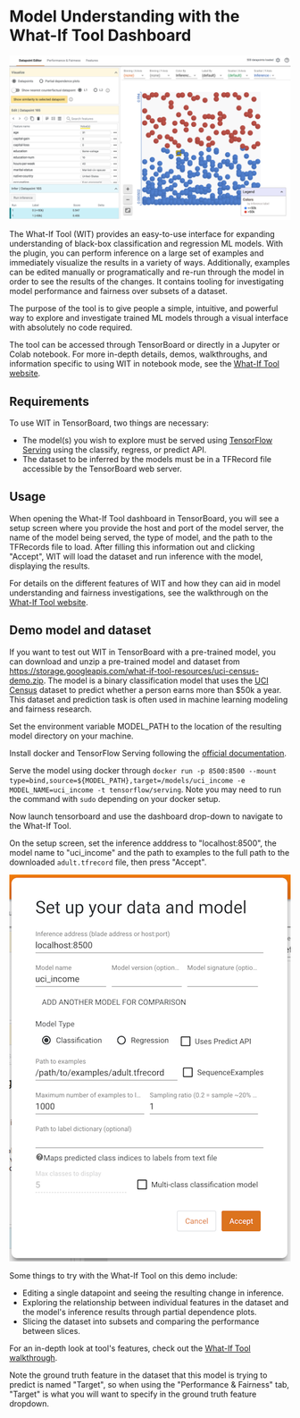 # Model Understanding with the What-If Tool Dashboard

![What-If Tool](./images/what_if_tool.png)

The What-If Tool (WIT) provides an easy-to-use interface for expanding
understanding of black-box classification and regression ML models. With the
plugin, you can perform inference on a large set of examples and immediately
visualize the results in a variety of ways. Additionally, examples can be
edited manually or programatically and re-run through the model in order to
see the results of the changes. It contains tooling for investigating model
performance and fairness over subsets of a dataset.

The purpose of the tool is to give people a simple, intuitive, and powerful
way to explore and investigate trained ML models through a visual interface
with absolutely no code required.

The tool can be accessed through TensorBoard or directly in a Jupyter or Colab
notebook. For more in-depth details, demos, walkthroughs, and information
specific to using WIT in notebook mode, see the
[What-If Tool website](https://pair-code.github.io/what-if-tool).

## Requirements

To use WIT in TensorBoard, two things are necessary:
- The model(s) you wish to explore must be served using
  [TensorFlow Serving](https://github.com/tensorflow/serving) using the classify,
  regress, or predict API.
- The dataset to be inferred by the models must be in a TFRecord file accessible
  by the TensorBoard web server.

## Usage

When opening the What-If Tool dashboard in TensorBoard, you will see a setup
screen where you provide the host and port of the model server, the name of
the model being served, the type of model, and the path to the TFRecords file
to load. After filling this information out and clicking "Accept", WIT will
load the dataset and run inference with the model, displaying the results.

For details on the different features of WIT and how they can aid in model
understanding and fairness investigations, see the walkthrough on the
[What-If Tool website](https://pair-code.github.io/what-if-tool).

## Demo model and dataset

If you want to test out WIT in TensorBoard with a pre-trained model, you can
download and unzip a pre-trained model and dataset from
https://storage.googleapis.com/what-if-tool-resources/uci-census-demo.zip.
The model is a binary classification model that uses the
[UCI Census](https://archive.ics.uci.edu/ml/datasets/census+income) dataset
to predict whether a person earns more than $50k a year. This dataset and
prediction task is often used in machine learning modeling and fairness
research.

Set the environment variable MODEL_PATH to the location of the resulting model
directory on your machine.

Install docker and TensorFlow Serving following the
[official documentation](https://www.tensorflow.org/serving/docker).

Serve the model using docker through
`docker run -p 8500:8500 --mount type=bind,source=${MODEL_PATH},target=/models/uci_income -e MODEL_NAME=uci_income -t tensorflow/serving`.
Note you may need to run the command with `sudo` depending on your docker
setup.

Now launch tensorboard and use the dashboard drop-down to navigate to the
What-If Tool.

On the setup screen, set the inference adddress to "localhost:8500", the
model name to "uci_income" and the path to examples to the full path to the
downloaded `adult.tfrecord` file, then press "Accept".

![Setup screen for demo](./images/what_if_tool_demo_setup.png)

Some things to try with the What-If Tool on this demo include:
- Editing a single datapoint and seeing the resulting change in inference.
- Exploring the relationship between individual features in the dataset and
  the model's inference results through partial dependence plots.
- Slicing the dataset into subsets and comparing the performance between
  slices.

For an in-depth look at tool's features, check out the
[What-If Tool walkthrough](https://pair-code.github.io/what-if-tool/walkthrough.html).

Note the ground truth feature in the dataset that this model is trying to
predict is named "Target", so when using the "Performance & Fairness" tab,
"Target" is what you will want to specify in the ground truth feature dropdown.

